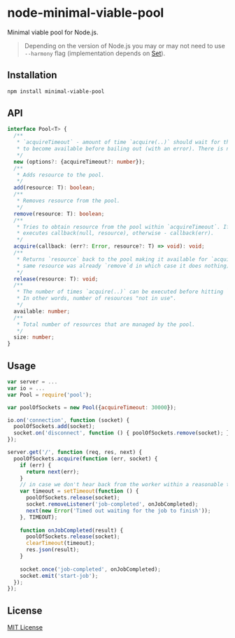 # node-minimal-viable-pool

Minimal viable pool for Node.js.

> Depending on the version of Node.js you may or may not need to use `--harmony` flag (implementation depends on 
[Set](https://developer.mozilla.org/en-US/docs/Web/JavaScript/Reference/Global_Objects/Set)). 

## Installation

```sh
npm install minimal-viable-pool
```

## API

```typescript
interface Pool<T> {
  /**
   * `acquireTimeout` - amount of time `acquire(..)` should wait for the resource 
   * to become available before bailing out (with an error). There is no limit by default.  
   */
  new (options?: {acquireTimeout?: number});
  /**
   * Adds resource to the pool. 
   */
  add(resource: T): boolean;
  /**
   * Removes resource from the pool.
   */ 
  remove(resource: T): boolean;
  /**
   * Tries to obtain resource from the pool within `acquireTimeout`. If successful -
   * executes callback(null, resource), otherwise - callback(err). 
   */
  acquire(callback: (err?: Error, resource?: T) => void): void;
  /**
   * Returns `resource` back to the pool making it available for `acquire` (unless
   * same resource was already `remove`d in which case it does nothing).
   */
  release(resource: T): void;
  /**
   * The number of times `acquire(..)` can be executed before hitting `wait queue`. 
   * In other words, number of resources "not in use".
   */
  available: number;
  /**
   * Total number of resources that are managed by the pool.
   */
  size: number;
}
```

## Usage

```js
var server = ... 
var io = ...
var Pool = require('pool');

var poolOfSockets = new Pool({acquireTimeout: 30000});

io.on('connection', function (socket) { 
  poolOfSockets.add(socket);
  socket.on('disconnect', function () { poolOfSockets.remove(socket); });
});

server.get('/', function (req, res, next) {
  poolOfSockets.acquire(function (err, socket) {
    if (err) {
      return next(err);
    }
    // in case we don't hear back from the worker within a reasonable time
    var timeout = setTimeout(function () {
      poolOfSockets.release(socket);
      socket.removeListener('job-completed', onJobCompleted);
      next(new Error('Timed out waiting for the job to finish'));
    }, TIMEOUT);    
    
    function onJobCompleted(result) {
      poolOfSockets.release(socket);
      clearTimeout(timeout);
      res.json(result);            
    }
    
    socket.once('job-completed', onJobCompleted);
    socket.emit('start-job');
  });
});
```

## License

[MIT License](https://github.com/shyiko/node-minimal-viable-pool/blob/master/mit.license)
